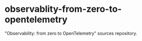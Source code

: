 # observablity-from-zero-to-opentelemetry
"Observability: from zero to OpenTelemetry" sources repository.
